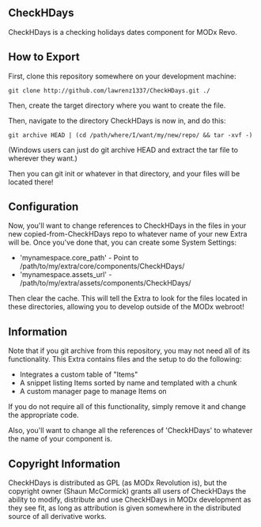 ## CheckHDays

CheckHDays is a checking holidays dates component for MODx Revo.

## How to Export

First, clone this repository somewhere on your development machine:

`git clone http://github.com/lawrenz1337/CheckHDays.git ./`

Then, create the target directory where you want to create the file.

Then, navigate to the directory CheckHDays is now in, and do this:

`git archive HEAD | (cd /path/where/I/want/my/new/repo/ && tar -xvf -)`

(Windows users can just do git archive HEAD and extract the tar file to wherever
they want.)

Then you can git init or whatever in that directory, and your files will be located
there!

## Configuration

Now, you'll want to change references to CheckHDays in the files in your
new copied-from-CheckHDays repo to whatever name of your new Extra will be. Once
you've done that, you can create some System Settings:

- 'mynamespace.core_path' - Point to /path/to/my/extra/core/components/CheckHDays/
- 'mynamespace.assets_url' - /path/to/my/extra/assets/components/CheckHDays/

Then clear the cache. This will tell the Extra to look for the files located
in these directories, allowing you to develop outside of the MODx webroot!

## Information

Note that if you git archive from this repository, you may not need all of its
functionality. This Extra contains files and the setup to do the following:

- Integrates a custom table of "Items"
- A snippet listing Items sorted by name and templated with a chunk
- A custom manager page to manage Items on

If you do not require all of this functionality, simply remove it and change the
appropriate code.

Also, you'll want to change all the references of 'CheckHDays' to whatever the
name of your component is.

## Copyright Information

CheckHDays is distributed as GPL (as MODx Revolution is), but the copyright owner
(Shaun McCormick) grants all users of CheckHDays the ability to modify, distribute
and use CheckHDays in MODx development as they see fit, as long as attribution
is given somewhere in the distributed source of all derivative works.
